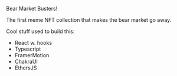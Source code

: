 Bear Market Busters!

The first meme NFT collection that makes the bear market go away.

Cool stuff used to build this:

- React w. hooks
- Typescript
- FramerMotion
- ChakraUI
- EthersJS
